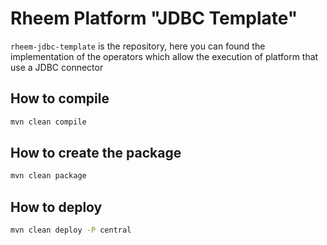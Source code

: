 # Rheem Platform "JDBC Template"

`rheem-jdbc-template` is the repository, here you can found the implementation of the operators which allow the execution of 
platform that use a JDBC connector

## How to compile

```bash
mvn clean compile 
```


## How to create the package

```bash
mvn clean package
```

## How to deploy

```bash
mvn clean deploy -P central
```
